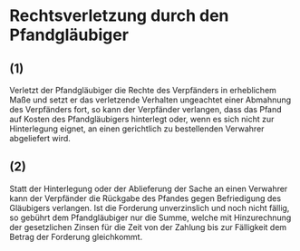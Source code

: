 # Rechtsverletzung durch den Pfandgläubiger



## (1)

 Verletzt der Pfandgläubiger die Rechte des Verpfänders in erheblichem Maße und setzt er das verletzende Verhalten ungeachtet einer Abmahnung des Verpfänders fort, so kann der Verpfänder verlangen, dass das Pfand auf Kosten des Pfandgläubigers hinterlegt oder, wenn es sich nicht zur Hinterlegung eignet, an einen gerichtlich zu bestellenden Verwahrer abgeliefert wird.

## (2)

 Statt der Hinterlegung oder der Ablieferung der Sache an einen Verwahrer kann der Verpfänder die Rückgabe des Pfandes gegen Befriedigung des Gläubigers verlangen. Ist die Forderung unverzinslich und noch nicht fällig, so gebührt dem Pfandgläubiger nur die Summe, welche mit Hinzurechnung der gesetzlichen Zinsen für die Zeit von der Zahlung bis zur Fälligkeit dem Betrag der Forderung gleichkommt. 

